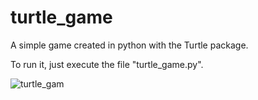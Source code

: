 # turtle_game
A simple game created in python with the Turtle package.

To run it, just execute the file "turtle_game.py".


![turtle_gam](https://github.com/duartepinto555/turtle_game/assets/49456938/c5d0079d-7b1a-4fd7-a2f0-c08eb86bff02)
